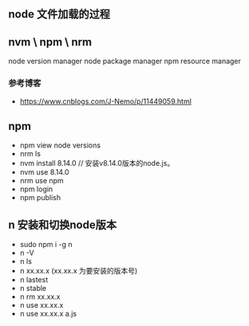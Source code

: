 ## node 文件加载的过程

## nvm \ npm \ nrm 
node version manager
node package manager
npm resource manager
### 参考博客
- https://www.cnblogs.com/J-Nemo/p/11449059.html
## npm
- npm view node versions
- nrm ls
- nvm install 8.14.0 // 安装v8.14.0版本的node.js。
- nvm use 8.14.0
- nrm use npm
- npm login
- npm publish
  
## n 安装和切换node版本
- sudo npm i -g n
- n -V
- n ls
- n xx.xx.x (xx.xx.x 为要安装的版本号)
- n lastest
- n stable
- n rm xx.xx.x
- n use xx.xx.x
- n use xx.xx.x a.js